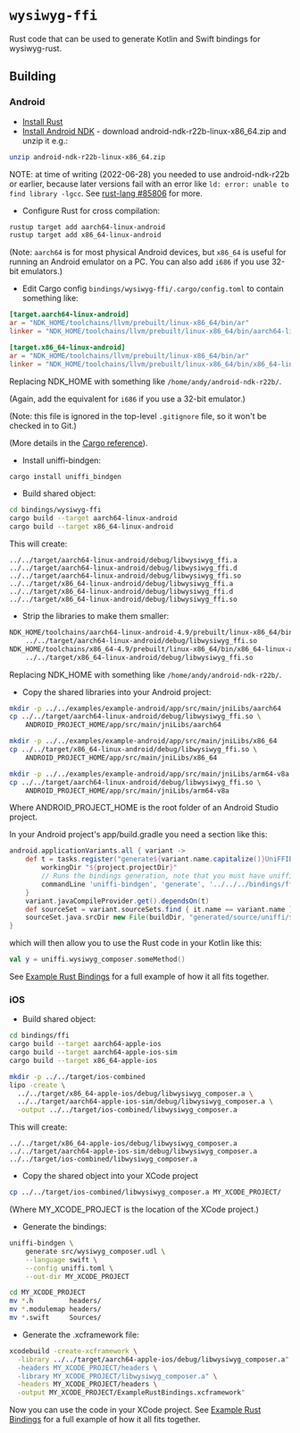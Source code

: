 # `wysiwyg-ffi`

Rust code that can be used to generate Kotlin and Swift bindings for
wysiwyg-rust.

## Building

### Android

* [Install Rust](https://www.rust-lang.org/tools/install)
* [Install Android NDK](https://developer.android.com/ndk/downloads) - download
  android-ndk-r22b-linux-x86_64.zip and unzip it e.g.:

```bash
unzip android-ndk-r22b-linux-x86_64.zip
```

NOTE: at time of writing (2022-06-28) you needed to use android-ndk-r22b or
earlier, because later versions fail with an error like
`ld: error: unable to find library -lgcc`.  See
[rust-lang #85806](https://github.com/rust-lang/rust/pull/85806) for more.

* Configure Rust for cross compilation:

```bash
rustup target add aarch64-linux-android
rustup target add x86_64-linux-android
```

(Note: `aarch64` is for most physical Android devices, but `x86_64` is useful
for running an Android emulator on a PC. You can also add `i686` if you use
32-bit emulators.)

* Edit Cargo config `bindings/wysiwyg-ffi/.cargo/config.toml` to contain
  something like:

```toml
[target.aarch64-linux-android]
ar = "NDK_HOME/toolchains/llvm/prebuilt/linux-x86_64/bin/ar"
linker = "NDK_HOME/toolchains/llvm/prebuilt/linux-x86_64/bin/aarch64-linux-android30-clang"

[target.x86_64-linux-android]
ar = "NDK_HOME/toolchains/llvm/prebuilt/linux-x86_64/bin/ar"
linker = "NDK_HOME/toolchains/llvm/prebuilt/linux-x86_64/bin/x86_64-linux-android30-clang"
```

Replacing NDK_HOME with something like `/home/andy/android-ndk-r22b/`.

(Again, add the equivalent for `i686` if you use a 32-bit emulator.)

(Note: this file is ignored in the top-level `.gitignore` file, so it won't be
checked in to Git.)

(More details in the
[Cargo reference](https://doc.rust-lang.org/cargo/reference/config.html)).

* Install uniffi-bindgen:

```bash
cargo install uniffi_bindgen
```

* Build shared object:

```bash
cd bindings/wysiwyg-ffi
cargo build --target aarch64-linux-android
cargo build --target x86_64-linux-android
```

This will create:

```
../../target/aarch64-linux-android/debug/libwysiwyg_ffi.a
../../target/aarch64-linux-android/debug/libwysiwyg_ffi.d
../../target/aarch64-linux-android/debug/libwysiwyg_ffi.so
../../target/x86_64-linux-android/debug/libwysiwyg_ffi.a
../../target/x86_64-linux-android/debug/libwysiwyg_ffi.d
../../target/x86_64-linux-android/debug/libwysiwyg_ffi.so
```

* Strip the libraries to make them smaller:

```bash
NDK_HOME/toolchains/aarch64-linux-android-4.9/prebuilt/linux-x86_64/bin/aarch64-linux-android-strip \
    ../../target/aarch64-linux-android/debug/libwysiwyg_ffi.so
NDK_HOME/toolchains/x86_64-4.9/prebuilt/linux-x86_64/bin/x86_64-linux-android-strip \
    ../../target/x86_64-linux-android/debug/libwysiwyg_ffi.so
```

Replacing NDK_HOME with something like `/home/andy/android-ndk-r22b/`.

* Copy the shared libraries into your Android project:

```bash
mkdir -p ../../examples/example-android/app/src/main/jniLibs/aarch64
cp ../../target/aarch64-linux-android/debug/libwysiwyg_ffi.so \
    ANDROID_PROJECT_HOME/app/src/main/jniLibs/aarch64

mkdir -p ../../examples/example-android/app/src/main/jniLibs/x86_64
cp ../../target/x86_64-linux-android/debug/libwysiwyg_ffi.so \
    ANDROID_PROJECT_HOME/app/src/main/jniLibs/x86_64

mkdir -p ../../examples/example-android/app/src/main/jniLibs/arm64-v8a
cp ../../target/aarch64-linux-android/debug/libwysiwyg_ffi.so \
    ANDROID_PROJECT_HOME/app/src/main/jniLibs/arm64-v8a
```

Where ANDROID_PROJECT_HOME is the root folder of an Android Studio project.

In your Android project's app/build.gradle you need a section like this:

```gradle
android.applicationVariants.all { variant ->
    def t = tasks.register("generate${variant.name.capitalize()}UniFFIBindings", Exec) {
        workingDir "${project.projectDir}"
        // Runs the bindings generation, note that you must have uniffi-bindgen installed and in your PATH environment variable
        commandLine 'uniffi-bindgen', 'generate', '../../../bindings/ffi/src/wysiwyg_composer.udl', '--language', 'kotlin', '--out-dir', "${buildDir}/generated/source/uniffi/${variant.name}/java"
    }
    variant.javaCompileProvider.get().dependsOn(t)
    def sourceSet = variant.sourceSets.find { it.name == variant.name }
    sourceSet.java.srcDir new File(buildDir, "generated/source/uniffi/${variant.name}/java")
}
```

which will then allow you to use the Rust code in your Kotlin like this:

```kotlin
val y = uniffi.wysiwyg_composer.someMethod()
```

See
[Example Rust Bindings](https://gitlab.com/andybalaam/example-rust-bindings/)
for a full example of how it all fits together.

### iOS

* Build shared object:

```bash
cd bindings/ffi
cargo build --target aarch64-apple-ios
cargo build --target aarch64-apple-ios-sim
cargo build --target x86_64-apple-ios

mkdir -p ../../target/ios-combined
lipo -create \
  ../../target/x86_64-apple-ios/debug/libwysiwyg_composer.a \
  ../../target/aarch64-apple-ios-sim/debug/libwysiwyg_composer.a \
  -output ../../target/ios-combined/libwysiwyg_composer.a
```

This will create:

```
../../target/x86_64-apple-ios/debug/libwysiwyg_composer.a
../../target/aarch64-apple-ios-sim/debug/libwysiwyg_composer.a
../../target/ios-combined/libwysiwyg_composer.a
```

* Copy the shared object into your XCode project

```bash
cp ../../target/ios-combined/libwysiwyg_composer.a MY_XCODE_PROJECT/
```

(Where MY_XCODE_PROJECT is the location of the XCode project.)

* Generate the bindings:

```bash
uniffi-bindgen \
    generate src/wysiwyg_composer.udl \
    --language swift \
    --config uniffi.toml \
    --out-dir MY_XCODE_PROJECT

cd MY_XCODE_PROJECT
mv *.h         headers/
mv *.modulemap headers/
mv *.swift     Sources/
```

* Generate the .xcframework file:

```bash
xcodebuild -create-xcframework \
  -library ../../target/aarch64-apple-ios/debug/libwysiwyg_composer.a" \
  -headers MY_XCODE_PROJECT/headers \
  -library MY_XCODE_PROJECT/libwysiwyg_composer.a" \
  -headers MY_XCODE_PROJECT/headers \
  -output MY_XCODE_PROJECT/ExampleRustBindings.xcframework"
```

Now you can use the code in your XCode project.  See
[Example Rust Bindings](https://gitlab.com/andybalaam/example-rust-bindings/)
for a full example of how it all fits together.
